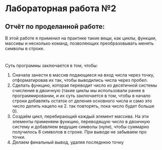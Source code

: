 # Лабораторная работа №2
## Отчёт по проделанной работе:
В этой работе я применил на практике такие вещи, как циклы, функции, массивы и несколько команд, позволяющих преобразовывать менять символы в строке.
#
Суть программы заключается в том, чтобы:
1. Сначала занести в массив подающиеся на вход числа через точку, отформатировав их так, чтобы выводились числа через пробел.
2. Сделать функцию, которая переводит число из десятичной системы счисления в двоичную (такие циклы мы использовали ранее в программировании, и их суть заключается в том, чтобы в начало строки добавлять остаток от деления основного числа и само это число делить нацело на 2. так повторять, пока число будет больше 0).
3. Создаём цикл, перебирающий каждый элемент массива. На эти элементы применяем функцию, переводящую число в двоичную систему и добавляем ведущие символы (нули), чтобы суммарно получилось 8 символов в строке. При выводе не забываем про точки.
4. Делаем финальный вывод, удаляя последнюю точку
